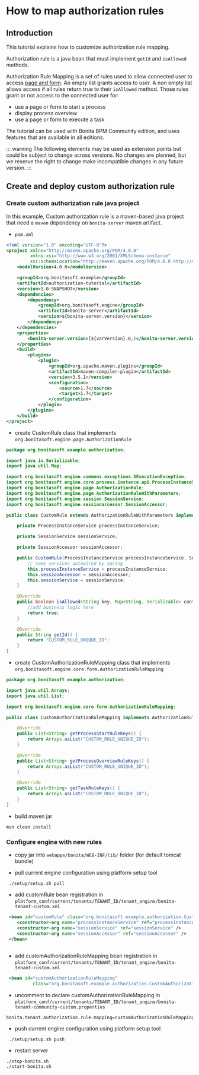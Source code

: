 # How to map authorization rules

## Introduction

This tutorial explains how to customize authorization rule mapping.

Authorization rule is a java bean that must implement `getId` and `isAllowed` methods.

Authorization Rule Mapping is a set of rules used to allow connected user to access [page and form](page-and-form-development-overview.md). An empty list grants access to user. A non empty list allows access if all rules return true to their `isAllowed` method. Those rules grant or not access to the connected user for:
  * use a page or form to start a process
  * display process overview
  * use a page or form to execute a task

The tutorial can be used with Bonita BPM Community edition, and uses features that are available in all editions.

::: warning
The following elements may be used as extension points but could be subject to change across versions. No changes are planned, but we reserve the right to change make incompatible changes in any future version.
:::

## Create and deploy custom authorization rule

### Create custom authorization rule java project

In this example, Custom authorization rule is a maven-based java project that need a `maven` dependency on `bonita-server` maven artifact.

* `pom.xml`

```xml
<?xml version="1.0" encoding="UTF-8"?>
<project xmlns="http://maven.apache.org/POM/4.0.0"
         xmlns:xsi="http://www.w3.org/2001/XMLSchema-instance"
         xsi:schemaLocation="http://maven.apache.org/POM/4.0.0 http://maven.apache.org/xsd/maven-4.0.0.xsd">
    <modelVersion>4.0.0</modelVersion>

    <groupId>org.bonitasoft.example</groupId>
    <artifactId>authorization-tutorial</artifactId>
    <version>1.0-SNAPSHOT</version>
    <dependencies>
        <dependency>
            <groupId>org.bonitasoft.engine</groupId>
            <artifactId>bonita-server</artifactId>
            <version>${bonita-server.version}</version>
        </dependency>
    </dependencies>
    <properties>
        <bonita-server.version>[${varVersion}.0,)</bonita-server.version>
    </properties>
    <build>
        <plugins>
            <plugin>
                <groupId>org.apache.maven.plugins</groupId>
                <artifactId>maven-compiler-plugin</artifactId>
                <version>3.5.1</version>
                <configuration>
                    <source>1.7</source>
                    <target>1.7</target>
                </configuration>
            </plugin>
        </plugins>
    </build>
</project>
```

* create CustomRule class that implements `org.bonitasoft.engine.page.AuthorizationRule`

```java
package org.bonitasoft.example.authorization;

import java.io.Serializable;
import java.util.Map;

import org.bonitasoft.engine.commons.exceptions.SExecutionException;
import org.bonitasoft.engine.core.process.instance.api.ProcessInstanceService;
import org.bonitasoft.engine.page.AuthorizationRule;
import org.bonitasoft.engine.page.AuthorizationRuleWithParameters;
import org.bonitasoft.engine.session.SessionService;
import org.bonitasoft.engine.sessionaccessor.SessionAccessor;

public class CustomRule extends AuthorizationRuleWithParameters implements AuthorizationRule {

    private ProcessInstanceService processInstanceService;

    private SessionService sessionService;

    private SessionAccessor sessionAccessor;

    public CustomRule(ProcessInstanceService processInstanceService, SessionService sessionService, SessionAccessor sessionAccessor) {
        // some services autowired by spring
        this.processInstanceService = processInstanceService;
        this.sessionAccessor = sessionAccessor;
        this.sessionService = sessionService;
    }

    @Override
    public boolean isAllowed(String key, Map<String, Serializable> context) throws SExecutionException {
        //add business logic here
        return true;
    }

    @Override
    public String getId() {
        return "CUSTOM_RULE_UNIQUE_ID";
    }
}

```

* create CustomAuthorizationRuleMapping class that implements `org.bonitasoft.engine.core.form.AuthorizationRuleMapping`

```java
package org.bonitasoft.example.authorization;

import java.util.Arrays;
import java.util.List;

import org.bonitasoft.engine.core.form.AuthorizationRuleMapping;

public class CustomAuthorizationRuleMapping implements AuthorizationRuleMapping {

    @Override
    public List<String> getProcessStartRuleKeys() {
        return Arrays.asList("CUSTOM_RULE_UNIQUE_ID");
    }

    @Override
    public List<String> getProcessOverviewRuleKeys() {
        return Arrays.asList("CUSTOM_RULE_UNIQUE_ID");
    }

    @Override
    public List<String> getTaskRuleKeys() {
        return Arrays.asList("CUSTOM_RULE_UNIQUE_ID");
    }
}

```

* build maven jar

```
mvn clean install
```

### Configure engine with new rules

* copy jar into `webapps/bonita/WEB-INF/lib/` folder (for default tomcat bundle)

* pull current engine configuration using platform setup tool

```
 ./setup/setup.sh pull  
```

* add customRule bean registration in `platform_conf/current/tenants/TENANT_ID/tenant_engine/bonita-tenant-custom.xml`

```xml
 <bean id="customRule" class="org.bonitasoft.example.authorization.CustomRule">
    <constructor-arg name="processInstanceService" ref="processInstanceService" />
    <constructor-arg name="sessionService" ref="sessionService" />
    <constructor-arg name="sessionAccessor" ref="sessionAccessor" />
 </bean>         
 
```

* add customAuthorizationRuleMapping bean registration in `platform_conf/current/tenants/TENANT_ID/tenant_engine/bonita-tenant-custom.xml`

```xml
 <bean id="customAuthorizationRuleMapping"
          class="org.bonitasoft.example.authorization.CustomAuthorizationRuleMapping"/>
```

* uncomment to declare customAuthorizationRuleMapping in `platform_conf/current/tenants/TENANT_ID/tenant_engine/bonita-tenant-community-custom.properties`

```
bonita.tenant.authorization.rule.mapping=customAuthorizationRuleMapping
```


* push current engine configuration using platform setup tool

```
 ./setup/setup.sh push  
```

* restart server

```
./stop-bonita.sh
./start-bonita.sh
```

